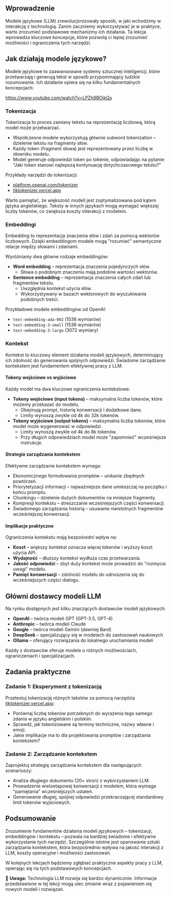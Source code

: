 ## Wprowadzenie

Modele językowe (LLM) zrewolucjonizowały sposób, w jaki wchodzimy w interakcję z technologią. Zanim zaczniemy wykorzystywać je w praktyce, warto zrozumieć podstawowe mechanizmy ich działania. Ta lekcja wprowadza kluczowe koncepcje, które pozwolą ci lepiej zrozumieć możliwości i ograniczenia tych narzędzi.

## Jak działają modele językowe?

Modele językowe to zaawansowane systemy sztucznej inteligencji, które przetwarzają i generują tekst w sposób przypominający ludzkie rozumowanie. Ich działanie opiera się na kilku fundamentalnych koncepcjach:

https://www.youtube.com/watch?v=LPZh9BOjkQs

### Tokenizacja

Tokenizacja to proces zamiany tekstu na reprezentację liczbową, którą model może przetwarzać.

- Współczesne modele wykorzystują głównie subword tokenization – dzielenie tekstu na fragmenty słów.
- Każdy token (fragment słowa) jest reprezentowany przez liczbę w słowniku modelu.
- Model generuje odpowiedzi token po tokenie, odpowiadając na pytanie: "Jaki token stanowi najlepszą kontynuację dotychczasowego tekstu?"

Przykłady narzędzi do tokenizacji:

- [platform.openai.com/tokenizer](https://platform.openai.com/tokenizer)
- [tiktokenizer.vercel.app](https://tiktokenizer.vercel.app)

Warto pamiętać, że większość modeli jest zoptymalizowana pod kątem języka angielskiego. Teksty w innych językach mogą wymagać większej liczby tokenów, co zwiększa koszty interakcji z modelem.

### Embeddingi

Embedding to reprezentacja znaczenia słów i zdań za pomocą wektorów liczbowych. Dzięki embeddingom modele mogą "rozumieć" semantyczne relacje między słowami i zdaniami.

Wyróżniamy dwa główne rodzaje embeddingów:

- **Word embedding** – reprezentacja znaczenia pojedynczych słów.
  - Słowa o podobnym znaczeniu mają podobne wartości wektorów.
- **Sentence embedding** – reprezentacja znaczenia całych zdań lub fragmentów tekstu.
  - Uwzględnia kontekst użycia słów.
  - Wykorzystywany w bazach wektorowych do wyszukiwania podobnych treści.

Przykładowe modele embeddingów od OpenAI:

- `text-embedding-ada-002` (1536 wymiarów)
- `text-embedding-3-small` (1536 wymiarów)
- `text-embedding-3-large` (3072 wymiary)

### Kontekst

Kontekst to kluczowy element działania modeli językowych, determinujący ich zdolność do generowania spójnych odpowiedzi. Świadome zarządzanie kontekstem jest fundamentem efektywnej pracy z LLM.

#### Tokeny wejściowe vs wyjściowe

Każdy model ma dwa kluczowe ograniczenia kontekstowe:

- **Tokeny wejściowe (input tokens)** – maksymalna liczba tokenów, które możemy przekazać do modelu.
  - Obejmują prompt, historię konwersacji i dodatkowe dane.
  - Limity wynoszą zwykle od 4k do 32k tokenów.
- **Tokeny wyjściowe (output tokens)** – maksymalna liczba tokenów, które model może wygenerować w odpowiedzi.
  - Limity wynoszą zwykle od 4k do 8k tokenów.
  - Przy długich odpowiedziach model może "zapomnieć" wcześniejsze instrukcje.

#### Strategie zarządzania kontekstem

Efektywne zarządzanie kontekstem wymaga:

- Ekonomicznego formułowania promptów – unikanie zbędnych powtórzeń.
- Priorytetyzacji informacji – najważniejsze dane umieszczaj na początku i końcu promptu.
- Chunkingu – dzielenie dużych dokumentów na mniejsze fragmenty.
- Kompresji kontekstu – streszczanie wcześniejszych części konwersacji.
- Świadomego zarządzania historią – usuwanie nieistotnych fragmentów wcześniejszej konwersacji.

#### Implikacje praktyczne

Ograniczenia kontekstu mają bezpośredni wpływ na:

- **Koszt** – większy kontekst oznacza więcej tokenów i wyższy koszt użycia API.
- **Wydajność** – dłuższy kontekst wydłuża czas przetwarzania.
- **Jakość odpowiedzi** – zbyt duży kontekst może prowadzić do "rozmycia uwagi" modelu.
- **Pamięć konwersacji** – zdolność modelu do odnoszenia się do wcześniejszych części dialogu.

## Główni dostawcy modeli LLM

Na rynku dostępnych jest kilku znaczących dostawców modeli językowych:

- **OpenAI** – twórca modeli GPT (GPT-3.5, GPT-4)
- **Anthropic** – twórca modeli Claude
- **Google** – twórca modeli Gemini (dawniej Bard)
- **DeepSeek** – specjalizujący się w modelach do zastosowań naukowych
- **Ollama** – oferujący rozwiązania do lokalnego uruchamiania modeli

Każdy z dostawców oferuje modele o różnych możliwościach, ograniczeniach i specjalizacjach.

## Zadania praktyczne

### Zadanie 1: Eksperyment z tokenizacją

Przetestuj tokenizację różnych tekstów za pomocą narzędzia [tiktokenizer.vercel.app](https://tiktokenizer.vercel.app):

- Porównaj liczbę tokenów potrzebnych do wyrażenia tego samego zdania w języku angielskim i polskim.
- Sprawdź, jak tokenizowane są terminy techniczne, nazwy własne i emoji.
- Jakie implikacje ma to dla projektowania promptów i zarządzania kontekstem?

### Zadanie 2: Zarządzanie kontekstem

Zaprojektuj strategię zarządzania kontekstem dla następujących scenariuszy:

- Analiza długiego dokumentu (20+ stron) z wykorzystaniem LLM.
- Prowadzenie wieloetapowej konwersacji z modelem, która wymaga "pamiętania" wcześniejszych ustaleń.
- Generowanie długiej, spójnej odpowiedzi przekraczającej standardowy limit tokenów wyjściowych.

## Podsumowanie

Zrozumienie fundamentów działania modeli językowych – tokenizacji, embeddingów i kontekstu – pozwala na bardziej świadome i efektywne wykorzystanie tych narzędzi. Szczególnie istotne jest opanowanie sztuki zarządzania kontekstem, która bezpośrednio wpływa na jakość interakcji z LLM, koszty operacyjne i możliwości zastosowań.

W kolejnych lekcjach będziemy zgłębiać praktyczne aspekty pracy z LLM, opierając się na tych podstawowych koncepcjach.

🚧 **Uwaga:** Technologia LLM rozwija się bardzo dynamicznie. Informacje przedstawione w tej lekcji mogą ulec zmianie wraz z pojawieniem się nowych modeli i rozwiązań.
